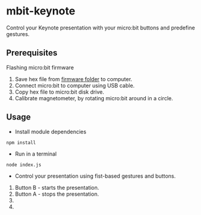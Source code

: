 # mbit-keynote
Control your Keynote presentation with your micro:bit buttons and predefine gestures.

## Prerequisites

Flashing micro:bit firmware

 1. Save hex file from [firmware folder](firmware/) to computer.
 1. Connect micro:bit to computer using USB cable.
 1. Copy hex file to micro:bit disk drive.
 1. Calibrate magnetometer, by rotating micro:bit around in a circle.

## Usage

* Install module dependencies
```
npm install
```

* Run in a terminal 
```
node index.js
```

* Control your presentation using fist-based gestures and buttons. 
 1. Button B - starts the presentation.
 1. Button A - stops the presentation.
 1. 
 1.
 

